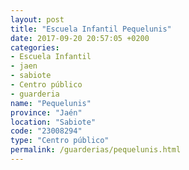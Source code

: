 ```yaml
---
layout: post
title: "Escuela Infantil Pequelunis"
date: 2017-09-20 20:57:05 +0200
categories:
- Escuela Infantil
- jaen
- sabiote
- Centro público
- guarderia
name: "Pequelunis"
province: "Jaén"
location: "Sabiote"
code: "23008294"
type: "Centro público"
permalink: /guarderias/pequelunis.html
---
```

